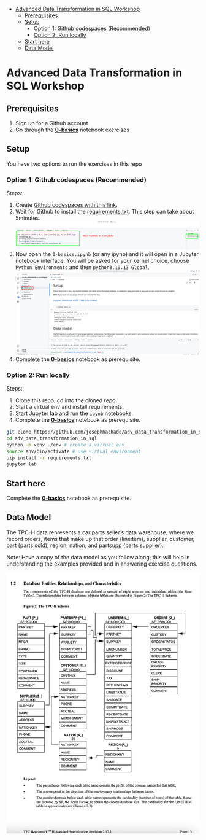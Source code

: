 

* [Advanced Data Transformation in SQL Workshop](#advanced-data-transformation-in-sql-workshop)
    * [Prerequisites](#prerequisites)
    * [Setup](#setup)
        * [Option 1: Github codespaces (Recommended)](#option-1-github-codespaces-recommended)
        * [Option 2: Run locally](#option-2-run-locally)
    * [Start here](#start-here)
    * [Data Model](#data-model)

# Advanced Data Transformation in SQL Workshop

## Prerequisites

1. Sign up for a Github account
2. Go through the **[0-basics](./0-basics.ipynb)** notebook exercises

## Setup

You have two options to run the exercises in this repo

### Option 1: Github codespaces (Recommended)

Steps:

1. Create [Github codespaces with this link](https://github.com/codespaces/new?skip_quickstart=true&machine=basicLinux32gb&repo=833339774&ref=main&geo=UsEast).
2. Wait for Github to install the [requirements.txt](./requirements.txt). This step can take about 5minutes.
        ![installation](./images/inst.png)
3. Now open the `0-basics.ipynb` (or any ipynb) and it will open in a Jupyter notebook interface. You will be asked for your kernel choice, choose `Python Environments` and then `python3.10.13 Global`.
        ![Jupyter notebook in VScode](./images/vsjupy.png)
4. Complete the **[0-basics](./0-basics.ipynb)** notebook as prerequisite.

### Option 2: Run locally

Steps:

1. Clone this repo, cd into the cloned repo.
2. Start a virtual env and install requirements.
3. Start Jupyter lab and run the `ipynb` notebooks.
4. Complete the **[0-basics](./0-basics.ipynb)** notebook as prerequisite.

```bash
git clone https://github.com/josephmachado/adv_data_transformation_in_sql.git
cd adv_data_transformation_in_sql
python -m venv ./env # create a virtual env
source env/bin/activate # use virtual environment
pip install -r requirements.txt
jupyter lab
```

## Start here

Complete the **[0-basics](./0-basics.ipynb)** notebook as prerequisite.

## Data Model

The TPC-H data represents a car parts seller’s data warehouse, where we record orders, items that make up that order (lineitem), supplier, customer, part (parts sold), region, nation, and partsupp (parts supplier). 

Note: Have a copy of the data model as you follow along; this will help in understanding the examples provided and in answering exercise questions.

![](./tpch_erd.png)

